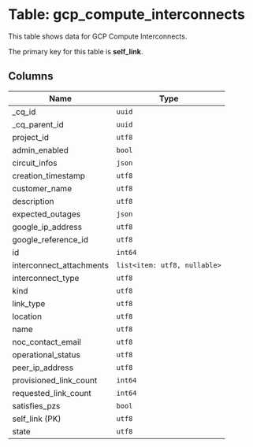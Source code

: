 # Table: gcp_compute_interconnects

This table shows data for GCP Compute Interconnects.

The primary key for this table is **self_link**.

## Columns

| Name          | Type          |
| ------------- | ------------- |
|_cq_id|`uuid`|
|_cq_parent_id|`uuid`|
|project_id|`utf8`|
|admin_enabled|`bool`|
|circuit_infos|`json`|
|creation_timestamp|`utf8`|
|customer_name|`utf8`|
|description|`utf8`|
|expected_outages|`json`|
|google_ip_address|`utf8`|
|google_reference_id|`utf8`|
|id|`int64`|
|interconnect_attachments|`list<item: utf8, nullable>`|
|interconnect_type|`utf8`|
|kind|`utf8`|
|link_type|`utf8`|
|location|`utf8`|
|name|`utf8`|
|noc_contact_email|`utf8`|
|operational_status|`utf8`|
|peer_ip_address|`utf8`|
|provisioned_link_count|`int64`|
|requested_link_count|`int64`|
|satisfies_pzs|`bool`|
|self_link (PK)|`utf8`|
|state|`utf8`|